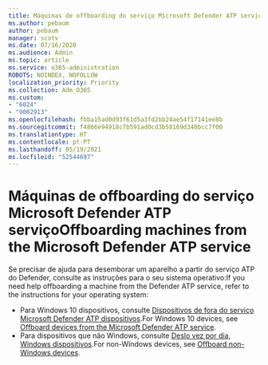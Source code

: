 ```yaml
---
title: Máquinas de offboarding do serviço Microsoft Defender ATP serviço
ms.author: pebaum
author: pebaum
manager: scotv
ms.date: 07/16/2020
ms.audience: Admin
ms.topic: article
ms.service: o365-administration
ROBOTS: NOINDEX, NOFOLLOW
localization_priority: Priority
ms.collection: Adm_O365
ms.custom:
- "6024"
- "9002913"
ms.openlocfilehash: fbba15ad0d93f61d5a3fd2bb24ae54f17141ee8b
ms.sourcegitcommit: f4866e94918c7b591ad0cd3b58169d340bcc7f00
ms.translationtype: HT
ms.contentlocale: pt-PT
ms.lasthandoff: 05/19/2021
ms.locfileid: "52544697"
---
```

# <a name="offboarding-machines-from-the-microsoft-defender-atp-service"></a><span data-ttu-id="9976f-102">Máquinas de offboarding do serviço Microsoft Defender ATP serviço</span><span class="sxs-lookup"><span data-stu-id="9976f-102">Offboarding machines from the Microsoft Defender ATP service</span></span>

<span data-ttu-id="9976f-103">Se precisar de ajuda para desemborar um aparelho a partir do serviço ATP do Defender, consulte as instruções para o seu sistema operativo:</span><span class="sxs-lookup"><span data-stu-id="9976f-103">If you need help offboarding a machine from the Defender ATP service, refer to the instructions for your operating system:</span></span>  

- <span data-ttu-id="9976f-104">Para Windows 10 dispositivos, consulte [Dispositivos de fora do serviço Microsoft Defender ATP dispositivos](/windows/security/threat-protection/microsoft-defender-atp/offboard-machines#offboard-windows-10-devices).</span><span class="sxs-lookup"><span data-stu-id="9976f-104">For Windows 10 devices, see [Offboard devices from the Microsoft Defender ATP service](/windows/security/threat-protection/microsoft-defender-atp/offboard-machines#offboard-windows-10-devices).</span></span>
- <span data-ttu-id="9976f-105">Para dispositivos que não Windows, consulte [Deslo vez por dia, Windows dispositivos](/windows/security/threat-protection/microsoft-defender-atp/configure-endpoints-non-windows#offboard-non-windows-devices).</span><span class="sxs-lookup"><span data-stu-id="9976f-105">For non-Windows devices, see [Offboard non-Windows devices](/windows/security/threat-protection/microsoft-defender-atp/configure-endpoints-non-windows#offboard-non-windows-devices).</span></span>